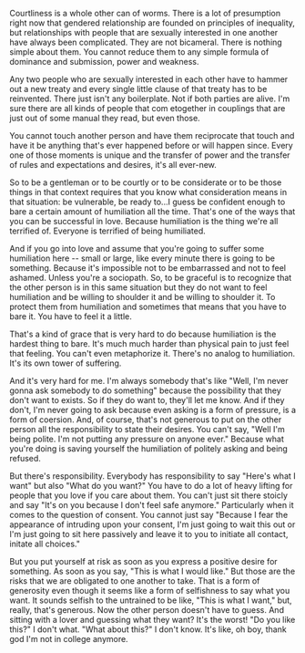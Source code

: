 Courtliness is a whole other can of worms. There is a lot of presumption right now that gendered relationship are founded on principles of inequality, but relationships with people that are sexually interested in one another have always been complicated. They are not bicameral. There is nothing simple about them. You cannot reduce them to any simple formula of dominance and submission, power and weakness.

Any two people who are sexually interested in each other have to hammer out a new treaty and every single little clause of that treaty has to be reinvented. There just isn't any boilerplate. Not if both parties are alive. I'm sure there are all kinds of people that com etogether in couplings that are just out of some manual they read, but even those.	

You cannot touch another person and have them reciprocate that touch and have it be anything that's ever happened before or will happen since. Every one of those moments is unique and the transfer of power and the transfer of rules and expectations and desires, it's all ever-new. 

So to be a gentleman or to be courtly or to be considerate or to be those things in that context requires that you know what consideration means in that situation: be vulnerable, be ready to...I guess be confident enough to bare a certain amount of humiliation all the time. That's one of the ways that you can be successful in love. Because humiliation is the thing we're all terrified of. Everyone is terrified of being humiliated.

And if you go into love and assume that you're going to suffer some humiliation here -- small or large, like every minute there is going to be something. Because it's impossible not to be embarrassed and not to feel ashamed. Unless you're a sociopath. So, to be graceful is to recognize that the other person is in this same situation but they do not want to feel humiliation and be willing to shoulder it and be willing to shoulder it. To protect them from humiliation and sometimes that means that you have to bare it. You have to feel it a little. 

That's a kind of grace that is very hard to do because humiliation is the hardest thing to bare. It's much much harder than physical pain to just feel that feeling. You can't even metaphorize it. There's no analog to humiliation. It's its own tower of suffering.

And it's very hard for me. I'm always somebody that's like "Well, I'm never gonna ask somebody to do something" because the possibility that they don't want to exists. So if they do want to, they'll let me know. And if they don't, I'm never going to ask because even asking is a form of pressure, is a form of coersion. 
And, of course, that's not generous to put on the other person all the responsibility to state their desires. You can't say, "Well I'm being polite. I'm not putting any pressure on anyone ever." Because what you're doing is saving yourself the humiliation of politely asking and being refused.

But there's responsibility. Everybody has responsibility to say "Here's what I want" but also "What do you want?" You have to do a lot of heavy lifting for people that you love if you care about them. You can't just sit there stoicly and say "It's on you because I don't feel safe anymore." Particularly when it comes to the question of consent. You cannot just say "Because I fear the appearance of intruding upon your consent, I'm just going to wait this out or I'm just going to sit here passively and leave it to you to initiate all contact, initate all choices." 

But you put yourself at risk as soon as you express a positive desire for something. As soon as you say, "This is what I would like." But those are the risks that we are obligated to one another to take. That is a form of generosity even though it seems like a form of selfishness to say what you want. It sounds selfish to
the untrained to be like, "This is what I want," but, really, that's generous. Now the other person doesn't have to guess.
And sitting with a lover and guessing what they want? It's the worst! "Do you like this?" I don't what. "What about this?" I don't know. It's like, oh boy, thank god I'm not in college anymore.
